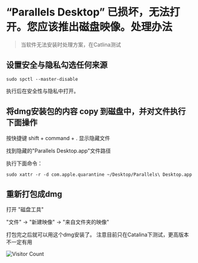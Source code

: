 # “Parallels Desktop” 已损坏，无法打开。您应该推出磁盘映像。处理办法
> 当软件无法安装时处理方案，在Catlina测试

## 设置安全与隐私勾选任何来源

```
sudo spctl --master-disable
```

执行后在安全性与隐私中打开。

## 将dmg安装包的内容 copy 到磁盘中，并对文件执行下面操作

按快捷键 shift + command + . 显示隐藏文件

找到隐藏的"Parallels Desktop.app"文件路径

执行下面命令：

```
sudo xattr -r -d com.apple.quarantine ~/Desktop/Parallels\ Desktop.app
```

## 重新打包成dmg

打开 "磁盘工具"

"文件" -> "新建映像" -> "来自文件夹的映像"

打包完之后就可以用这个dmg安装了。 注意目前只在Catalina下测试，更高版本不一定有用

![Visitor Count](https://profile-counter.glitch.me/liuyibao/count.svg)